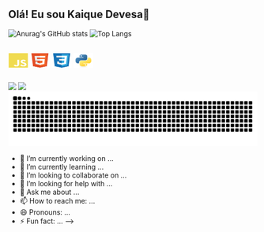 ## Olá! Eu sou Kaique Devesa👋
![Anurag's GitHub stats](https://github-readme-stats.vercel.app/api?username=kaiquedevesa1&show_icons=true&theme=tokyonight) ![Top Langs](https://github-readme-stats.vercel.app/api/top-langs/?username=kaiquedevesa1&hide_progress=false&layout=compact&theme=tokyonight)


<div style="display: inline_block"><br>
  <img align="center" alt="Kaique-Js" height="30" width="40" src="https://raw.githubusercontent.com/devicons/devicon/master/icons/javascript/javascript-plain.svg">
  <img align="center" alt="Kaique-HTML" height="30" width="40" src="https://raw.githubusercontent.com/devicons/devicon/master/icons/html5/html5-original.svg">
  <img align="center" alt="Kaique-CSS" height="30" width="40" src="https://raw.githubusercontent.com/devicons/devicon/master/icons/css3/css3-original.svg">
  <img align="center" alt="Kaique-Python" height="30" width="40" src="https://raw.githubusercontent.com/devicons/devicon/master/icons/python/python-original.svg">
</div>

##
<div> 
  <a href = "mailto:tochyex@gmail.com"><img src="https://img.shields.io/badge/-Gmail-%23333?style=for-the-badge&logo=gmail&logoColor=white" target="_blank"></a>
  <a href="https://www.linkedin.com/in/kaique-devesa-4677ab1a2" target="_blank"><img src="https://img.shields.io/badge/-LinkedIn-%230077B5?style=for-the-badge&logo=linkedin&logoColor=white" target="_blank"></a> 
</div>

<picture>
  <source media="(prefers-color-scheme: dark)" srcset="https://raw.githubusercontent.com/kaiquedevesa1/kaiquedevesa1/output/github-contribution-grid-snake-dark.svg">
  <source media="(prefers-color-scheme: light)" srcset="https://raw.githubusercontent.com/kaiquedevesa1/kaiquedevesa1/output/github-contribution-grid-snake.svg">
  <img alt="github contribution grid snake animation" src="https://raw.githubusercontent.com/kaiquedevesa1/kaiquedevesa1/output/github-contribution-grid-snake.svg">
</picture>

- 🔭 I’m currently working on ...
- 🌱 I’m currently learning ...
- 👯 I’m looking to collaborate on ...
- 🤔 I’m looking for help with ...
- 💬 Ask me about ...
- 📫 How to reach me: ...
- 😄 Pronouns: ...
- ⚡ Fun fact: ...
-->
